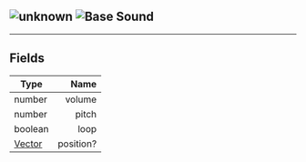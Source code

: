 ## ![unknown](../.gitbook/assets/unknown.png) ![Base](../.gitbook/assets/base.png) Sound


------
## Fields

| Type   | Name |
| ------ | ---: |
| number | volume |
| number | pitch |
| boolean | loop |
| [Vector](https://iaswiki.rawr.dev/readme/vector) | position? |


